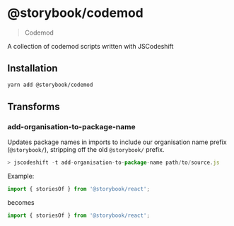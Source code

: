 # @storybook/codemod

> Codemod

A collection of codemod scripts written with JSCodeshift

## Installation

```sh
yarn add @storybook/codemod
```

## Transforms

### add-organisation-to-package-name

Updates package names in imports to include our organisation name prefix
(`@storybook/`), stripping off the old `@storybook/` prefix.

```js
> jscodeshift -t add-organisation-to-package-name path/to/source.js
```

Example:

```js
import { storiesOf } from '@storybook/react';
```

 becomes

```js
import { storiesOf } from '@storybook/react';
```
